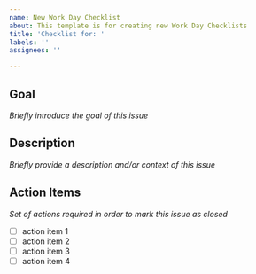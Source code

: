 ```yaml
---
name: New Work Day Checklist
about: This template is for creating new Work Day Checklists
title: 'Checklist for: '
labels: ''
assignees: ''

---
```


## Goal
_Briefly introduce the goal of this issue_

## Description
_Briefly provide a description and/or context of this issue_

## Action Items
_Set of actions required in order to mark this issue as closed_

 - [ ] action item 1
 - [ ] action item 2
 - [ ] action item 3
 - [ ] action item 4
